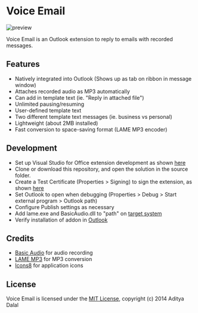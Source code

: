 Voice Email
===========

![preview](https://github.com/adityadalal924/voice-email/raw/master/screenshots/Outlook.png)


Voice Email is an Outlook extension to reply to emails with recorded messages.  

Features
--------
  - Natively integrated into Outlook (Shows up as tab on ribbon in message window)
  - Attaches recorded audio as MP3 automatically
  - Can add in template text (ie. "Reply in attached file")
  - Unlimited pausing/resuming
  - User-defined template text
  - Two different template text messages (ie. business vs personal)
  - Lightweight (about 2MB installed)
  - Fast conversion to space-saving format (LAME MP3 encoder)

Development
-----------
  - Set up Visual Studio for Office extension development as shown [here](http://msdn.microsoft.com/library/vstudio/bb398242.aspx)
  - Clone or download this repository, and open the solution in the source folder.
  - Create a Test Certificate (Properties > Signing) to sign the extension, as shown [here](screenshots/DevSetup.png)
  - Set Outlook to open when debugging (Properties > Debug > Start external program > Outlook path)
  - Configure Publish settings as necessary
  - Add lame.exe and BasicAudio.dll to "path" on [target system](screenshots/OutputFolder.png)
  - Verify installation of addon in [Outlook](screenshots/OutlookOptions.png)

Credits
-------
   - [Basic Audio](http://basicaudio.codeplex.com/) for audio recording
   - [LAME MP3](http://lame.sourceforge.net/) for MP3 conversion
   - [Icons8](http://icons8.com) for application icons


License
--------
Voice Email is licensed under the [MIT License](https://www.tldrlegal.com/l/mit), copyright (c) 2014 Aditya Dalal
